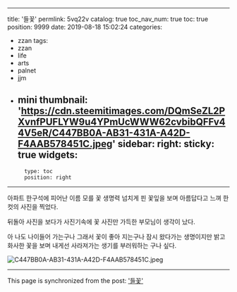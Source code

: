 
---
title: '들꽃'
permlink: 5vq22v
catalog: true
toc_nav_num: true
toc: true
position: 9999
date: 2019-08-18 15:02:24
categories:
- zzan
tags:
- zzan
- life
- arts
- palnet
- jjm
- mini
thumbnail: 'https://cdn.steemitimages.com/DQmSeZL2PXvnfPUFLYW9u4YPmUcWWW62cvbibQFFv44V5eR/C447BB0A-AB31-431A-A42D-F4AAB578451C.jpeg'
sidebar:
    right:
        sticky: true
widgets:
    -
        type: toc
        position: right
---


아파트 한구석에 피어난 이름 모를 꽃
생명력 넘치게 핀 꽃잎을 보며
아름답다고 느껴 한컷의 사진을 찍었다. 

뒤돌아 사진을 보다가 
사진기속에 꽃 사진만 가득한 부모님이 생각이 났다. 

아 나도 나이들어 가는구나 
그래서 꽃이 좋아 지는구나 
잠시 왔다가는 생명이지만 
밝고 화사한 꽃을 보며 
내게선 사라져가는 생기를 
부러워하는 구나 싶다. 

![C447BB0A-AB31-431A-A42D-F4AAB578451C.jpeg](https://cdn.steemitimages.com/DQmSeZL2PXvnfPUFLYW9u4YPmUcWWW62cvbibQFFv44V5eR/C447BB0A-AB31-431A-A42D-F4AAB578451C.jpeg)

- - -

This page is synchronized from the post: ['들꽃'](https://steemit.com/@kingbit/5vq22v)
